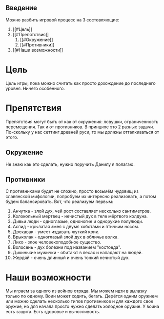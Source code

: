 ## Введение
Можно разбить игровой процесс на 3 состовляющие:
1) [[#Цель]]
2) [[#Препятствия]]
	1. [[#Окружение]]
	2. [[#Противники]]
3) [[#Наши возможности]]
# Цель
Цель игры, пока можно считать как просто дохождение до последнего уровня. Ничего особенного.
# Препятствия
Препятствия могут быть от как от окружения: ловушки, ограниченность перемещения. Так и от противников. В принципе это 2 разные задачи. По-скольку у нас сеттинг древней руси, то мы должны отталкиваться от этого. 
## Окружение 
Не знаю как это сделать, нужно поручить Данилу я полагаю. 
## Противники
С противниками будет не сложно, просто возьмём чудовищ из славянской мифологии, попробуем их интересно реализовать, а потом будем балансировать.
Вот, что реализуем первым:
1) Анчутка - злой дух, чей рост составляет несколько сантиметров.
2) Колокольный мертвец - нечистый дух в теле мёртвого колдуна.
3) Дивьи люди - одноглазые, одноногие и однорукие полулюди.
4) Аспид - крылатая змея с двумя хоботами и птичьим носом.
5) Дрекавак - умеет издавать жуткий крик.
6) Врыколак - одноглазый злой дух в обличье волка.
7) Лихо - злое человекоподобное существо.
8) Волосень - дух болезни под названием "костоеда".
9) Дикинькие мужички - обитают в лесах и нападают на людей.
10) Жердяй - очень длинный и очень тонкий нечистый дух.
# Наши возможности
Мы играем за одного из войнов отряда. Мы можем идти в вылазку только по одному. Воин может ходить, бегать. Дерётся одним оружием или можно сделать несколько типов противников и для каждого свое оружие, но для начала просто нужно сделать холодное оружие. У воина есть защита. Есть здоровье и выносливость. 